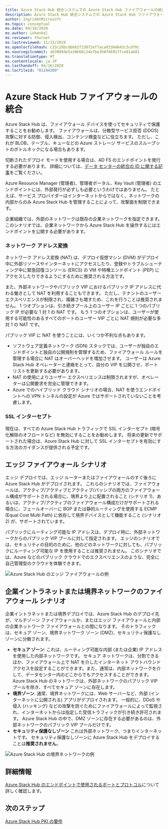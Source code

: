 ```yaml
---
title: Azure Stack Hub 統合システムでの Azure Stack Hub ファイアウォールの統合
description: Azure Stack Hub 統合システムでの Azure Stack Hub ファイアウォールの統合について説明します。
author: IngridAtMicrosoft
ms.topic: conceptual
ms.date: 04/10/2020
ms.author: inhenkel
ms.reviewer: thoroet
ms.lastreviewed: 11/15/2019
ms.openlocfilehash: c33c2dbcdb662f23072ef7aca83364643c3cdf0c
ms.sourcegitcommit: a630894e5a38666c24e7be350f4691ffce81ab81
ms.translationtype: HT
ms.contentlocale: ja-JP
ms.lasthandoff: 04/16/2020
ms.locfileid: "81244209"
---
```

# <a name="azure-stack-hub-firewall-integration"></a>Azure Stack Hub ファイアウォールの統合
Azure Stack Hub は、ファイアウォール デバイスを使ってセキュリティで保護することをお勧めします。 ファイアウォールは、分散型サービス拒否 (DDOS) 攻撃に対する防御、侵入検出、コンテンツ検査などに役立ちます。 ただし、これが BLOB、テーブル、キューなどの Azure ストレージ サービスのスループットのボトルネックになる場合もあります。

 切断されたデプロイ モードを使用する場合は、AD FS のエンドポイントを発行する必要があります。 詳細については、[データ センターの統合の ID に関する記事](azure-stack-integrate-identity.md)をご覧ください。

Azure Resource Manager (管理者)、管理者ポータル、Key Vault (管理者) のエンドポイントには、外部発行が必ずしも必要というわけではありません。 たとえば、サービス プロバイダーはインターネットからではなく、ネットワークの内部からのみ Azure Stack Hub を管理することによって、攻撃面を制限できます。

企業組織では、外部のネットワークは既存の企業ネットワークを指定できます。 このシナリオでは、企業ネットワークから Azure Stack Hub を操作するにはエンドポイントを公開する必要があります。

### <a name="network-address-translation"></a>ネットワーク アドレス変換
ネットワーク アドレス変換 (NAT) は、デプロイ仮想マシン (DVM) がデプロイ中に外部リソースやインターネットにアクセスしたり、登録やトラブルシューティング中に緊急回復コンソール (ERCS) の VM や特権エンドポイント (PEP) にアクセスしたりできるようにするために推奨される方法です。

また、外部ネットワークやパブリック VIP におけるパブリック IP アドレスに代わる働きとして NAT を利用することもできます。 ただし、テナントのユーザー エクスペリエンスが制限され、複雑さも増すため、これを行うことは推奨されません。 1 つオプションは、引き続きプール上のユーザー IP ごとに 1 つのパブリック IP が必要な 1 対 1 の NAT です。 もう 1 つのオプションは、ユーザーが使用する可能性のあるすべてのポートのユーザー VIP ごとに NAT 規則が必要な多対 1 の NAT です。

パブリック VIP に NAT を使うことには、いくつか不利な点もあります。
- ソフトウェア定義ネットワーク (SDN) スタックでは、ユーザーが独自のエンドポイントと独自の公開規則を管理するため、ファイアウォール ルールを管理する場合に NAT はオーバーヘッドを増加させます。 ユーザーは Azure Stack Hub オペレーターと連絡をとって、自分の VIP を公開させ、ポート リストを更新する必要があります。
- NAT の使用によりユーザー エクスペリエンスは制限されますが、オペレーターは公開要求を完全に管理できます。
- Azure でのハイブリッド クラウド シナリオの場合、NAT を使うエンドポイントへの VPN トンネルの設定が Azure ではサポートされていないことを考慮します。

### <a name="ssl-interception"></a>SSL インターセプト
現在は、すべての Azure Stack Hub トラフィックで SSL インターセプト (暗号化解除のオフロードなど) を無効にすることをお勧めします。 将来の更新でサポートされた場合は、Azure Stack Hub に対して SSL インターセプトを有効にする方法のガイダンスが提供される予定です。

## <a name="edge-firewall-scenario"></a>エッジ ファイアウォール シナリオ
エッジ デプロイでは、エッジ ルーターまたはファイアウォールのすぐ後ろに Azure Stack Hub がデプロイされます。 これらのシナリオでは、ファイアウォールは、アクティブ/アクティブとアクティブ/パッシブの両方のファイアウォール構成がサポートされる場合に、境界より上に配置されること (シナリオ 1)、あるいは、アクティブ/アクティブのファイアウォール構成だけがサポートされる場合に、フェールオーバーに BGP または静的ルーティングを使用する ECMP (Equal Cost Multi Path) に依存して境界デバイスとして機能すること (シナリオ2) が、サポートされています。

パブリックにルーティング可能な IP アドレスは、デプロイ時に、外部ネットワークからのパブリック VIP プールに対して指定されます。 エッジのシナリオでは、セキュリティの目的のために、他のどのネットワークに対しても、パブリックにルーティング可能な IP を使用することは推奨されません。 このシナリオでは、Azure などのパブリック クラウドでのエクスペリエンスのような、完全に自己管理型のクラウドを体験できます。  

![Azure Stack Hub のエッジ ファイアウォールの例](./media/azure-stack-firewall/firewallScenarios.svg)

## <a name="enterprise-intranet-or-perimeter-network-firewall-scenario"></a>企業イントラネットまたは境界ネットワークのファイアウォール シナリオ
企業イントラネットまたは境界デプロイでは、Azure Stack Hub のデプロイ先が、マルチゾーン ファイアウォールか、またはエッジ ファイアウォールと内部の企業ネットワーク ファイアウォールとの間になります。 そのトラフィックは、セキュア ゾーン、境界ネットワーク ゾーン (DMZ)、セキュリティ保護なしゾーンに分散されます。

- **セキュア ゾーン**: これは、ルーティング可能な内部 (または企業) IP アドレスを使用した内部ネットワークです。 セキュア ネットワークは、分割できるほか、ファイアウォール上で NAT を介したインターネット アウトバウンド アクセスを設定することができます。また、通常は、内部ネットワークを介して、データセンター内のどこからでもアクセスすることができます。 Azure Stack Hub のネットワークは、外部ネットワークのパブリック VIP プールを除き、すべてセキュア ゾーンに存在します。
- **境界ゾーン**. 通常、境界ネットワークには、Web サーバーなど、外部 (インターネットに公開される) アプリがデプロイされます。 一般的に、DDoS や侵入 (ハッキング) などの攻撃を防ぐためにファイアウォールによって監視され、インターネットからは指定した受信トラフィックが引き続き許可されます。 Azure Stack Hub の中で、DMZ ゾーンに存在する必要があるのは、外部ネットワークのパブリック VIP プールだけです。
- **セキュリティ保護なしゾーン** これは外部ネットワーク、つまりインターネットです。 セキュリティ保護なしゾーンに Azure Stack Hub をデプロイすることは**推奨されません**。

![Azure Stack Hub の境界ネットワークの例](./media/azure-stack-firewall/perimeter-network-scenario.svg)

## <a name="learn-more"></a>詳細情報
[Azure Stack Hub のエンドポイントで使用されるポートとプロトコル](azure-stack-integrate-endpoints.md)について詳しく確認します。

## <a name="next-steps"></a>次のステップ
[Azure Stack Hub PKI の要件](azure-stack-pki-certs.md)


